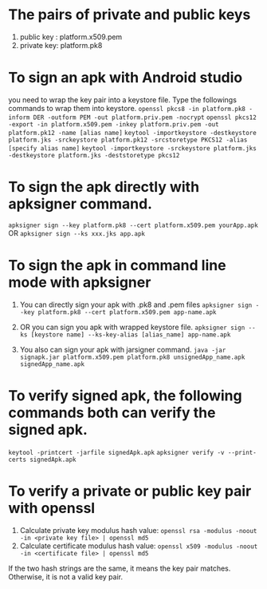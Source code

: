 # The pairs of private and public keys
  1. public key : platform.x509.pem
  2. private key: platform.pk8

# To sign an apk with Android studio
you need to wrap the key pair into a keystore file. Type the followings commands to wrap them into keystore.
  `openssl pkcs8 -in platform.pk8 -inform DER -outform PEM -out platform.priv.pem -nocrypt`
  `openssl pkcs12 -export -in platform.x509.pem -inkey platform.priv.pem -out platform.pk12 -name [alias name]`
  `keytool -importkeystore -destkeystore platform.jks -srckeystore platform.pk12 -srcstoretype PKCS12 -alias [specify alias name]`
  `keytool -importkeystore -srckeystore platform.jks -destkeystore platform.jks -deststoretype pkcs12`

# To sign the apk directly with apksigner command.
  `apksigner sign --key platform.pk8 --cert platform.x509.pem yourApp.apk`
  OR
  `apksigner sign --ks xxx.jks app.apk`

# To sign the apk in command line mode with apksigner
  1. You can directly sign your apk with .pk8 and .pem files
  `apksigner sign --key platform.pk8 --cert platform.x509.pem app-name.apk`

  2. OR you can sign you apk with wrapped keystore file.
  `apksigner sign --ks [keystore name] --ks-key-alias [alias_name] app-name.apk`

  3. You also can sign your apk with jarsigner command.
  `java -jar signapk.jar platform.x509.pem platform.pk8 unsignedApp_name.apk signedApp_name.apk`

# To verify signed apk, the following commands both can verify the signed apk.
  `keytool -printcert -jarfile signedApk.apk`
  `apksigner verify -v --print-certs signedApk.apk`

# To verify a private or public key pair with openssl
  1. Calculate private key modulus hash value:
  `openssl rsa -modulus -noout -in <private key file> | openssl md5`
  2. Calculate certificate modulus hash value:
  `openssl x509 -modulus -noout -in <certificate file> | openssl md5`

  If the two hash strings are the same, it means the key pair matches. Otherwise, it is not a valid key pair.



